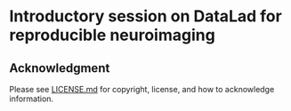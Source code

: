 # Introductory session on DataLad for reproducible neuroimaging

## Acknowledgment

Please see [LICENSE.md](LICENSE.md) for copyright, license, and how to acknowledge information.
